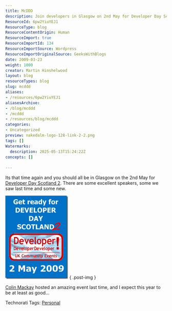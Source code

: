 ```yaml
---
title: McDDD
description: Join developers in Glasgow on 2nd May for Developer Day Scotland 2, featuring talks from returning and new speakers on software development and technology topics.
ResourceId: 6pw2YiuYEJ1
ResourceType: blog
ResourceContentOrigin: Human
ResourceImport: true
ResourceImportId: 134
ResourceImportSource: Wordpress
ResourceImportOriginalSource: GeeksWithBlogs
date: 2009-03-23
weight: 1000
creator: Martin Hinshelwood
layout: blog
resourceTypes: blog
slug: mcddd
aliases:
- /resources/6pw2YiuYEJ1
aliasesArchive:
- /blog/mcddd
- /mcddd
- /resources/blog/mcddd
categories:
- Uncategorized
preview: nakedalm-logo-128-link-2-2.png
tags: []
Watermarks:
  description: 2025-05-13T15:24:22Z
concepts: []

---
```

Its that time again and you should all be in Glasgow on the 2nd May for [Developer Day Scotland 2](http://developerdayscotland.com). There are some excellent speakers, some we saw last time and some new.

[![GetReady2-large](images/McDDD_6D73-GetReady2-large_thumb-1-1.png)](http://blog.hinshelwood.com/files/2011/05/GWB-WindowsLiveWriter-McDDD_6D73-GetReady2-large_2.png)
{ .post-img }

[Colin Mackay](http://blog.colinmackay.net/archive/2009/03/21/Update.aspx) hosted an amazing event last time, and I expect this year to be at least as good…

Technorati Tags: [Personal](http://technorati.com/tags/Personal)
